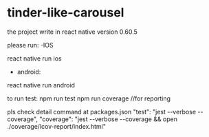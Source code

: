 # tinder-like-carousel

the project write in react native version 0.60.5

please run:
 -IOS

react native run ios 

- android:

react native run android


to run test:
 npm run test
 npm run coverage //for reporting
 
 pls check detail command at packages.json
    "test": "jest --verbose --coverage",
    "coverage": "jest --verbose --coverage && open ./coverage/lcov-report/index.html"
